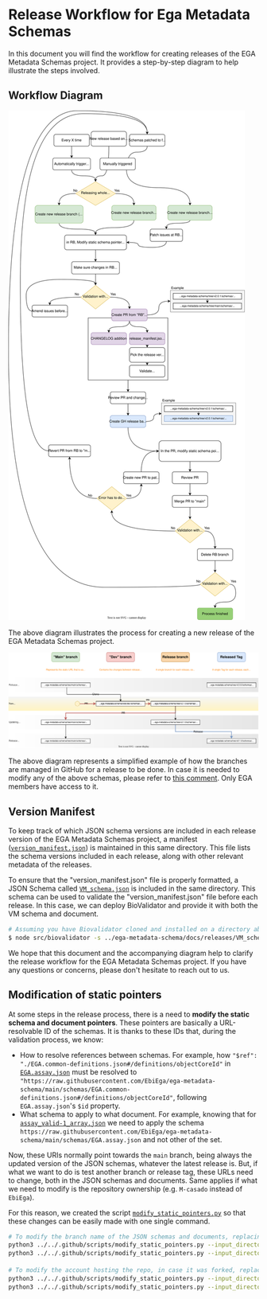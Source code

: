 # Release Workflow for Ega Metadata Schemas
In this document you will find the workflow for creating releases of the EGA Metadata Schemas project. It provides a step-by-step diagram to help illustrate the steps involved.

## Workflow Diagram
![Release Workflow Diagram](images/Release_workflow_diagram.svg)


The above diagram illustrates the process for creating a new release of the EGA Metadata Schemas project.

![Release GitHub Diagram](images/Release_github_diagram.svg)

The above diagram represents a simplified example of how the branches are managed in GitHub for a release to be done.
In case it is needed to modify any of the above schemas, please refer to [this comment](https://www.ebi.ac.uk/panda/jira/browse/EE-2412?focusedId=423652&page=com.atlassian.jira.plugin.system.issuetabpanels:comment-tabpanel#comment-423652). Only EGA members have access to it.

## Version Manifest
To keep track of which JSON schema versions are included in each release version of the EGA Metadata Schemas project, a manifest ([``version_manifest.json``](./version_manifest.json)) is maintained in this same directory. This file lists the schema versions included in each release, along with other relevant metadata of the releases.

To ensure that the "version_manifest.json" file is properly formatted, a JSON Schema called [``VM_schema.json``](./VM_schema.json) is included in the same directory. This schema can be used to validate the "version_manifest.json" file before each release. In this case, we can deploy BioValidator and provide it with both the VM schema and document. 
````bash
# Assuming you have Biovalidator cloned and installed on a directory above EGA's repo
$ node src/biovalidator -s ../ega-metadata-schema/docs/releases/VM_schema.json -d ../ega-metadata-schema/docs/releases/version_manifest.json
````

We hope that this document and the accompanying diagram help to clarify the release workflow for the EGA Metadata Schemas project. If you have any questions or concerns, please don't hesitate to reach out to us.

## Modification of static pointers
At some steps in the release process, there is a need to **modify the static schema and document pointers**. These pointers are basically a URL-resolvable ID of the schemas. It is thanks to these IDs that, during the validation process, we know:
- How to resolve references between schemas. For example, how ``"$ref": "./EGA.common-definitions.json#/definitions/objectCoreId"`` in [``EGA.assay.json``](../../schemas/EGA.assay.json) must be resolved to ``"https://raw.githubusercontent.com/EbiEga/ega-metadata-schema/main/schemas/EGA.common-definitions.json#/definitions/objectCoreId"``, following ``EGA.assay.json``'s ``$id`` property.
- What schema to apply to what document. For example, knowing that for [``assay_valid-1_array.json``](../../examples/json_validation_tests/assay_valid-1_array.json) we need to apply the schema ``https://raw.githubusercontent.com/EbiEga/ega-metadata-schema/main/schemas/EGA.assay.json`` and not other of the set.

Now, these URIs normally point towards the ``main`` branch, being always the updated version of the JSON schemas, whatever the latest release is. But, if what we want to do is test another branch or release tag, these URLs need to change, both in the JSON schemas and documents. Same applies if what we need to modify is the repository ownership (e.g. ``M-casado`` instead of ``EbiEga``). 

For this reason, we created the script [``modify_static_pointers.py``](../../.github/scripts/modify_static_pointers.py) so that these changes can be easily made with one single command.
```` bash
# To modify the branch name of the JSON schemas and documents, replacing "main" with "v1.0.0"
python3 ../../.github/scripts/modify_static_pointers.py --input_directory "../../examples/json_validation_tests/" --new_str "v1.0.0"
python3 ../../.github/scripts/modify_static_pointers.py --input_directory "../../schemas/" --new_str "v1.0.0"

# To modify the account hosting the repo, in case it was forked, replacing "EbiEga" by "M-casado"
python3 ../../.github/scripts/modify_static_pointers.py --input_directory "../../examples/json_validation_tests/" --new_str "M-casado" --previous_str "raw.githubusercontent.com"
python3 ../../.github/scripts/modify_static_pointers.py --input_directory "../../schemas/" --new_str "M-casado" --previous_str "raw.githubusercontent.com"
````
